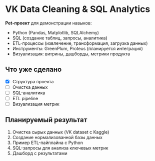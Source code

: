 # VK Data Cleaning & SQL Analytics

**Pet-проект** для демонстрации навыков:  
- Python (Pandas, Matplotlib, SQLAlchemy)  
- SQL (создание таблиц, запросы, аналитика)  
- ETL-процессы (извлечение, трансформация, загрузка данных)  
- Инструменты: GreenPlum, Proteus (планируется интеграция)  
- Визуализация: витрины, дашборды, метрики продукта  

## Что уже сделано
- [x] Структура проекта
- [ ] Очистка данных
- [ ] SQL-аналитика
- [ ] ETL pipeline
- [ ] Визуализация метрик

## Планируемый результат
1. Очистка сырых данных (VK dataset с Kaggle)
2. Создание нормализованной базы данных
3. Пример ETL-пайплайна с Python
4. SQL-запросы для анализа ключевых метрик
5. Дашборд с результатами

